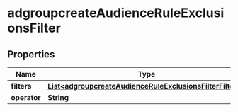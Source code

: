 # adgroupcreateAudienceRuleExclusionsFilter

## Properties
Name | Type | Description | Notes
------------ | ------------- | ------------- | -------------
**filters** | [**List&lt;adgroupcreateAudienceRuleExclusionsFilterFilters&gt;**](adgroupcreateAudienceRuleExclusionsFilterFilters.md) |  |  [optional]
**operator** | **String** |  |  [optional]
